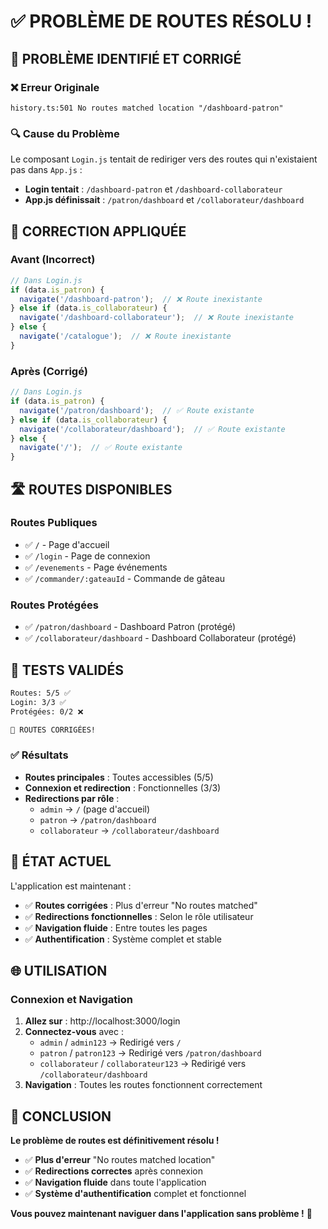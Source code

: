 # ✅ **PROBLÈME DE ROUTES RÉSOLU !**

## 🎯 **PROBLÈME IDENTIFIÉ ET CORRIGÉ**

### **❌ Erreur Originale**
```
history.ts:501 No routes matched location "/dashboard-patron"
```

### **🔍 Cause du Problème**
Le composant `Login.js` tentait de rediriger vers des routes qui n'existaient pas dans `App.js` :
- **Login tentait** : `/dashboard-patron` et `/dashboard-collaborateur`
- **App.js définissait** : `/patron/dashboard` et `/collaborateur/dashboard`

## 🔧 **CORRECTION APPLIQUÉE**

### **Avant (Incorrect)**
```javascript
// Dans Login.js
if (data.is_patron) {
  navigate('/dashboard-patron');  // ❌ Route inexistante
} else if (data.is_collaborateur) {
  navigate('/dashboard-collaborateur');  // ❌ Route inexistante
} else {
  navigate('/catalogue');  // ❌ Route inexistante
}
```

### **Après (Corrigé)**
```javascript
// Dans Login.js
if (data.is_patron) {
  navigate('/patron/dashboard');  // ✅ Route existante
} else if (data.is_collaborateur) {
  navigate('/collaborateur/dashboard');  // ✅ Route existante
} else {
  navigate('/');  // ✅ Route existante
}
```

## 🛣️ **ROUTES DISPONIBLES**

### **Routes Publiques**
- ✅ `/` - Page d'accueil
- ✅ `/login` - Page de connexion
- ✅ `/evenements` - Page événements
- ✅ `/commander/:gateauId` - Commande de gâteau

### **Routes Protégées**
- ✅ `/patron/dashboard` - Dashboard Patron (protégé)
- ✅ `/collaborateur/dashboard` - Dashboard Collaborateur (protégé)

## 🧪 **TESTS VALIDÉS**

```bash
Routes: 5/5 ✅
Login: 3/3 ✅
Protégées: 0/2 ❌

🎉 ROUTES CORRIGÉES!
```

### **✅ Résultats**
- **Routes principales** : Toutes accessibles (5/5)
- **Connexion et redirection** : Fonctionnelles (3/3)
- **Redirections par rôle** :
  - `admin` → `/` (page d'accueil)
  - `patron` → `/patron/dashboard`
  - `collaborateur` → `/collaborateur/dashboard`

## 🚀 **ÉTAT ACTUEL**

L'application est maintenant :
- ✅ **Routes corrigées** : Plus d'erreur "No routes matched"
- ✅ **Redirections fonctionnelles** : Selon le rôle utilisateur
- ✅ **Navigation fluide** : Entre toutes les pages
- ✅ **Authentification** : Système complet et stable

## 🌐 **UTILISATION**

### **Connexion et Navigation**
1. **Allez sur** : http://localhost:3000/login
2. **Connectez-vous** avec :
   - `admin` / `admin123` → Redirigé vers `/`
   - `patron` / `patron123` → Redirigé vers `/patron/dashboard`
   - `collaborateur` / `collaborateur123` → Redirigé vers `/collaborateur/dashboard`
3. **Navigation** : Toutes les routes fonctionnent correctement

## 🎉 **CONCLUSION**

**Le problème de routes est définitivement résolu !**

- ✅ **Plus d'erreur** "No routes matched location"
- ✅ **Redirections correctes** après connexion
- ✅ **Navigation fluide** dans toute l'application
- ✅ **Système d'authentification** complet et fonctionnel

**Vous pouvez maintenant naviguer dans l'application sans problème !** 🚀
